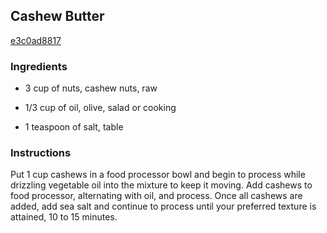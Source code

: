 ## Cashew Butter

[e3c0ad8817](http://allrecipes.com/recipe/cashew-butter/)

### Ingredients

 - 3 cup of nuts, cashew nuts, raw

 - 1/3 cup of oil, olive, salad or cooking

 - 1 teaspoon of salt, table

### Instructions

Put 1 cup cashews in a food processor bowl and begin to process while drizzling vegetable oil into the mixture to keep it moving. Add cashews to food processor, alternating with oil, and process. Once all cashews are added, add sea salt and continue to process until your preferred texture is attained, 10 to 15 minutes.